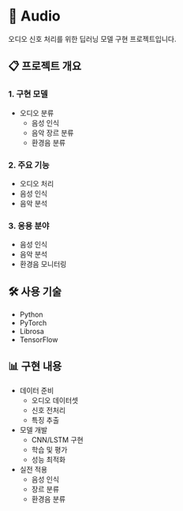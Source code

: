 # 🎵 Audio

오디오 신호 처리를 위한 딥러닝 모델 구현 프로젝트입니다.

## 📋 프로젝트 개요

### 1. 구현 모델
- 오디오 분류
  - 음성 인식
  - 음악 장르 분류
  - 환경음 분류

### 2. 주요 기능
- 오디오 처리
- 음성 인식
- 음악 분석

### 3. 응용 분야
- 음성 인식
- 음악 분석
- 환경음 모니터링

## 🛠️ 사용 기술
- Python
- PyTorch
- Librosa
- TensorFlow

## 📊 구현 내용
- 데이터 준비
  - 오디오 데이터셋
  - 신호 전처리
  - 특징 추출
- 모델 개발
  - CNN/LSTM 구현
  - 학습 및 평가
  - 성능 최적화
- 실전 적용
  - 음성 인식
  - 장르 분류
  - 환경음 분류 